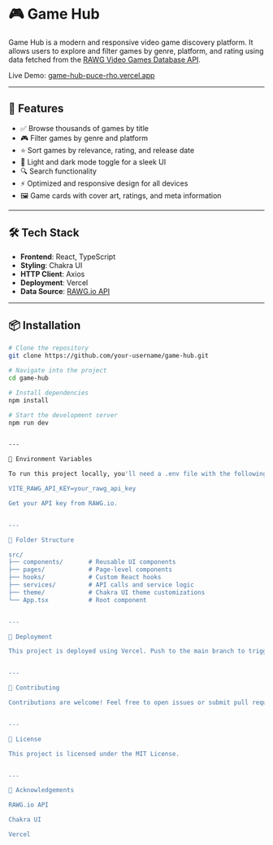 # 🎮 Game Hub

Game Hub is a modern and responsive video game discovery platform. It allows users to explore and filter games by genre, platform, and rating using data fetched from the [RAWG Video Games Database API](https://rawg.io/apidocs).

Live Demo: [game-hub-puce-rho.vercel.app](https://game-hub-puce-rho.vercel.app)

---

## 🧩 Features

- ✅ Browse thousands of games by title  
- 🎮 Filter games by genre and platform  
- ⭐ Sort games by relevance, rating, and release date  
- 🌙 Light and dark mode toggle for a sleek UI  
- 🔍 Search functionality  
- ⚡ Optimized and responsive design for all devices  
- 🖼️ Game cards with cover art, ratings, and meta information  

---

## 🛠️ Tech Stack

- **Frontend**: React, TypeScript  
- **Styling**: Chakra UI  
- **HTTP Client**: Axios  
- **Deployment**: Vercel  
- **Data Source**: [RAWG.io API](https://rawg.io/apidocs)

---

## 📦 Installation

```bash
# Clone the repository
git clone https://github.com/your-username/game-hub.git

# Navigate into the project
cd game-hub

# Install dependencies
npm install

# Start the development server
npm run dev


---

🔑 Environment Variables

To run this project locally, you'll need a .env file with the following:

VITE_RAWG_API_KEY=your_rawg_api_key

Get your API key from RAWG.io.


---

📁 Folder Structure

src/
├── components/       # Reusable UI components
├── pages/            # Page-level components
├── hooks/            # Custom React hooks
├── services/         # API calls and service logic
├── theme/            # Chakra UI theme customizations
└── App.tsx           # Root component


---

🚀 Deployment

This project is deployed using Vercel. Push to the main branch to trigger redeployment.


---

🤝 Contributing

Contributions are welcome! Feel free to open issues or submit pull requests.


---

📄 License

This project is licensed under the MIT License.


---

🙌 Acknowledgements

RAWG.io API

Chakra UI

Vercel
